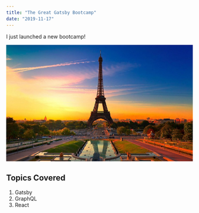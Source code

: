 ```yaml
---
title: "The Great Gatsby Bootcamp"
date: "2019-11-17"
---
```


I just launched a new bootcamp!

![Paris](./paris.jpg)

## Topics Covered

1. Gatsby
2. GraphQL
3. React
